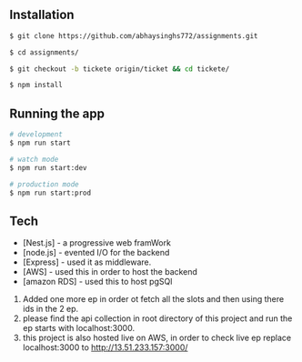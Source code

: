 
## Installation

```bash
$ git clone https://github.com/abhaysinghs772/assignments.git
```

```bash
$ cd assignments/
```

```bash
$ git checkout -b tickete origin/ticket && cd tickete/ 
```

```bash
$ npm install
```

## Running the app

```bash
# development
$ npm run start

# watch mode
$ npm run start:dev

# production mode
$ npm run start:prod
```
## Tech
- [Nest.js] - a progressive web framWork
- [node.js] - evented I/O for the backend
- [Express] - used it as middleware.
- [AWS] - used this in order to host the backend
- [amazon RDS] - used this to host pgSQl


1. Added one more ep in order ot fetch all the slots and then using there ids in the 2 ep.
2. please find the api collection in root directory of this project and run the ep starts with localhost:3000.
3. this project is also hosted live on AWS, in order to check live ep replace localhost:3000 to http://13.51.233.157:3000/<end-point>
 